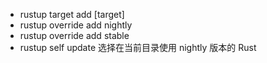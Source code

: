 + rustup target add [target]
+ rustup override add nightly
+ rustup override add stable
+ rustup self update
  选择在当前目录使用 nightly 版本的 Rust
